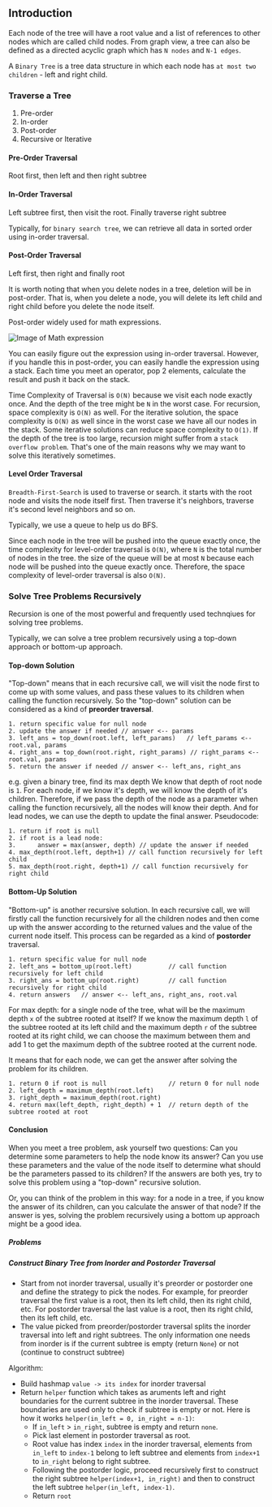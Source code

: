 ## Introduction

Each node of the tree will have a root value and a list of references to other nodes which are called child nodes. From graph view, a tree can also be defined as a directed acyclic graph which has `N nodes` and `N-1 edges`.

A `Binary Tree` is a tree data structure in which each node has `at most two children` - left and right child.

### Traverse a Tree

1. Pre-order
2. In-order
3. Post-order
4. Recursive or Iterative

#### Pre-Order Traversal

Root first, then left and then right subtree

#### In-Order Traversal

Left subtree first, then visit the root. Finally traverse right subtree

Typically, for `binary search tree`, we can retrieve all data in sorted order using in-order traversal.

#### Post-Order Traversal

Left first, then right and finally root

It is worth noting that when you delete nodes in a tree, deletion will be in post-order. That is, when you delete a node, you will delete its left child and right child before you delete the node itself.

Post-order widely used for math expressions.

![Image of Math expression](https://leetcode.com/explore/learn/card/data-structure-tree/134/traverse-a-tree/Figures/binary_tree/mathematical_expression.png)

You can easily figure out the expression using in-order traversal. However, if you handle this in post-order, you can easily handle the expression using a stack. Each time you meet an operator, pop 2 elements, calculate the result and push it back on the stack.

Time Complexity of Traversal is `O(N)` because we visit each node exactly once. And the depth of the tree might be `N` in the worst case. For recursion, space complexity is `O(N)` as well. For the iterative solution, the space complexity is `O(N)` as well since in the worst case we have all our nodes in the stack. Some iterative solutions can reduce space complexity to `O(1)`.
If the depth of the tree is too large, recursion might suffer from a `stack overflow problem`. That's one of the main reasons why we may want to solve this iteratively sometimes.

#### Level Order Traversal

`Breadth-First-Search` is used to traverse or search. it starts with the root node and visits the node itself first. Then traverse it's neighbors, traverse it's second level neighbors and so on.

Typically, we use a queue to help us do BFS.

Since each node in the tree will be pushed into the queue exactly once, the time complexity for level-order traversal is `O(N)`, where `N` is the total number of nodes in the tree.
the size of the queue will be at most `N` because each node will be pushed into the queue exactly once. Therefore, the space complexity of level-order traversal is also `O(N)`.

### Solve Tree Problems Recursively

Recursion is one of the most powerful and frequently used technqiues for solving tree problems.

Typically, we can solve a tree problem recursively using a top-down approach or bottom-up approach.

#### Top-down Solution

"Top-down" means that in each recursive call, we will visit the node first to come up with some values, and pass these values to its children when calling the function recursively. So the "top-down" solution can be considered as a kind of **preorder traversal**.

```
1. return specific value for null node
2. update the answer if needed // answer <-- params
3. left_ans = top_down(root.left, left_params)   // left_params <-- root.val, params
4. right_ans = top_down(root.right, right_params) // right_params <-- root.val, params
5. return the answer if needed // answer <-- left_ans, right_ans
```

e.g. given a binary tree, find its max depth
We know that depth of root node is `1`. For each node, if we know it's depth, we will know the depth of it's children. Therefore, if we pass the depth of the node as a parameter when calling the function recursively, all the nodes will know their depth. And for lead nodes, we can use the depth to update the final answer.
Pseudocode:

```
1. return if root is null
2. if root is a lead node:
3.      answer = max(answer, depth) // update the answer if needed
4. max_depth(root.left, depth+1) // call function recursively for left child
5. max_depth(root.right, depth+1) // call function recursively for right child
```

#### Bottom-Up Solution

"Bottom-up" is another recursive solution. In each recursive call, we will firstly call the function recursively for all the children nodes and then come up with the answer according to the returned values and the value of the current node itself. This process can be regarded as a kind of **postorder** traversal.

```
1. return specific value for null node
2. left_ans = bottom_up(root.left)          // call function recursively for left child
3. right_ans = bottom_up(root.right)        // call function recursively for right child
4. return answers   // answer <-- left_ans, right_ans, root.val
```

For max depth: for a single node of the tree, what will be the maximum depth `x` of the subtree rooted at itself?
If we know the maximum depth `l` of the subtree rooted at its left child and the maximum depth `r` of the subtree rooted at its right child, we can choose the maximum between them and add 1 to get the maximum depth of the subtree rooted at the current node.

It means that for each node, we can get the answer after solving the problem for its children.

```
1. return 0 if root is null                 // return 0 for null node
2. left_depth = maximum_depth(root.left)
3. right_depth = maximum_depth(root.right)
4. return max(left_depth, right_depth) + 1  // return depth of the subtree rooted at root
```

#### Conclusion

When you meet a tree problem, ask yourself two questions: Can you determine some parameters to help the node know its answer? Can you use these parameters and the value of the node itself to determine what should be the parameters passed to its children? If the answers are both yes, try to solve this problem using a "top-down" recursive solution.

Or, you can think of the problem in this way: for a node in a tree, if you know the answer of its children, can you calculate the answer of that node? If the answer is yes, solving the problem recursively using a bottom up approach might be a good idea.

##### Problems

##### Construct Binary Tree from Inorder and Postorder Traversal

- Start from not inorder traversal, usually it's preorder or postorder one and define the strategy to pick the nodes. For example, for preorder traversal the first value is a root, then its left child, then its right child, etc. For postorder traversal the last value is a root, then its right child, then its left child, etc.
- The value picked from preorder/postorder traversal splits the inorder traversal into left and right subtrees. The only information one needs from inorder is if the current subtree is empty (return `None`) or not (continue to construct subtree)

Algorithm:

- Build hashmap `value -> its index` for inorder traversal
- Return `helper` function which takes as aruments left and right boundaries for the current subtree in the inorder traversal. These boundaries are used only to check if subtree is empty or not. Here is how it works `helper(in_left = 0, in_right = n-1)`:
  - If `in_left` > `in_right`, subtree is empty and return `none`.
  - Pick last element in postorder traversal as root.
  - Root value has index `index` in the inorder traversal, elements from `in_left` to `index-1` belong to left subtree and elements from `index+1` to `in_right` belong to right subtree.
  - Following the postorder logic, proceed recursively first to construct the right subtree `helper(index+1, in_right)` and then to construct the left subtree `helper(in_left, index-1)`.
  - Return `root`
